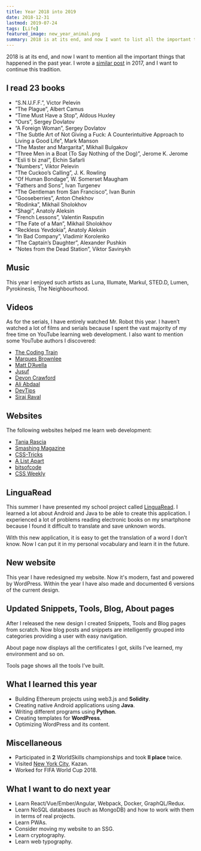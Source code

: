 ```yaml
---
title: Year 2018 into 2019
date: 2018-12-31
lastmod: 2019-07-24
tags: [Life]
featured_image: new_year_animal.png
summary: 2018 is at its end, and now I want to list all the important things that happened in the past year. 
---
```


2018 is at its end, and now I want to mention all the important things that happened in the past year. I wrote a [similar post](/posts/year-2017-into-2018/) in 2017, and I want to continue this tradition.

## I read 23 books

- “S.N.U.F.F.”, Victor Pelevin
- “The Plague”, Albert Camus
- “Time Must Have a Stop”, Aldous Huxley
- “Ours”, Sergey Dovlatov
- “A Foreign Woman”, Sergey Dovlatov
- “The Subtle Art of Not Giving a Fuck: A Counterintuitive Approach to Living a Good Life”, Mark Manson
- “The Master and Margarita”, Mikhail Bulgakov
- “Three Men in a Boat (To Say Nothing of the Dog)”, Jerome K. Jerome
- “Esli ti bi znal”, Elchin Safarli
- “Numbers”, Viktor Pelevin
- “The Cuckoo’s Calling”, J. K. Rowling
- “Of Human Bondage”, W. Somerset Maugham
- “Fathers and Sons”, Ivan Turgenev
- “The Gentleman from San Francisco”, Ivan Bunin
- “Gooseberries”, Anton Chekhov
- “Rodinka”, Mikhail Sholokhov
- “Shagi”, Anatoly Aleksin
- “French Lessons”, Valentin Rasputin
- “The Fate of a Man”, Mikhail Sholokhov
- “Reckless Yevdokia”, Anatoly Aleksin
- “In Bad Company”, Vladimir Korolenko
- “The Captain’s Daughter”, Alexander Pushkin
- “Notes from the Dead Station”, Viktor Savinykh

## Music

This year I enjoyed such artists as Luna, Illumate, Markul, STED.D, Lumen, Pyrokinesis, The Neighbourhood.

## Videos

As for the serials, I have entirely watched Mr. Robot this year. I haven’t watched a lot of films and serials because I spent the vast majority of my free time on YouTube learning web development. I also want to mention some YouTube authors I discovered:

- [The Coding Train](//www.youtube.com/user/shiffman)
- [Marques Brownlee](//www.youtube.com/channel/UCBJycsmduvYEL83R_U4JriQ)
- [Matt D’Avella](//www.youtube.com/channel/UCJ24N4O0bP7LGLBDvye7oCA)
- [Jusuf](//www.youtube.com/channel/UCvrrZ9eseneke2UVe01ob2g)
- [Devon Crawford](//www.youtube.com/channel/UCDrekHmOnkptxq3gUU0IyfA)
- [Ali Abdaal](//www.youtube.com/channel/UCoOae5nYA7VqaXzerajD0lg)
- [DevTips](//www.youtube.com/channel/UCyIe-61Y8C4_o-zZCtO4ETQ)
- [Siraj Raval](//www.youtube.com/channel/UCWN3xxRkmTPmbKwht9FuE5A)

## Websites

The following websites helped me learn web development:

- [Tania Rascia](//www.taniarascia.com/)
- [Smashing Magazine](//www.smashingmagazine.com/)
- [CSS-Tricks](//css-tricks.com/)
- [A List Apart](//alistapart.com/)
- [bitsofcode](//bitsofco.de/)
- [CSS Weekly](//css-weekly.com/)

## LinguaRead

This summer I have presented my school project called [LinguaRead](//kottsov.com/projects/linguaread/). I learned a lot about Android and Java to be able to create this application. I experienced a lot of problems reading electronic books on my smartphone because I found it difficult to translate and save unknown words.

With this new application, it is easy to get the translation of a word I don’t know. Now I can put it in my personal vocabulary and learn it in the future.

## New website

This year I have redesigned my website. Now it's modern, fast and powered by WordPress. Within the year I have also made and documented 6 versions of the current design.

## Updated Snippets, Tools, Blog, About pages

After I released the new design I created Snippets, Tools and Blog pages from scratch. Now blog posts and snippets are intelligently grouped into categories providing a user with easy navigation.

About page now displays all the certificates I got, skills I’ve learned, my environment and so on.

Tools page shows all the tools I’ve built.

## What I learned this year

- Building Ethereum projects using web3.js and **Solidity**.
- Creating native Android applications using **Java**.
- Writing different programs using **Python**.
- Creating templates for **WordPress**.
- Optimizing WordPress and its content.

## Miscellaneous

- Participated in **2** WorldSkills championships and took **II place** twice.
- Visited [New York City](//kottsov.com/posts/new-york-city/), Kazan.
- Worked for FIFA World Cup 2018.

## What I want to do next year

- Learn React/Vue/Ember/Angular, Webpack, Docker, GraphQL/Redux.
- Learn NoSQL databases (such as MongoDB) and how to work with them in terms of real projects.
- Learn PWAs.
- Consider moving my website to an SSG.
- Learn cryptography.
- Learn web typography.
